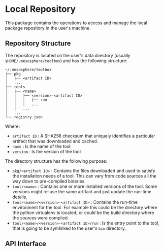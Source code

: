 # Local Repository

This package contains the operations to access and manage the local package repository in the user's machine.

## Repository Structure

The repository is located on the user's data directory (usually `$HOME/.mesosphere/toolbox`) and has the following structure:

```
~/.mesosphere/toolbox
├── pkg
│   ├── <artifact ID>
│   ...
├── tools
│   ├── <name>
│   │   ├── <version>-<artifact ID>
│   │   │   ├── run
│   │   │   ...
│   │   ...
│   ...
└── registry.json
```

Where:

* `artifact ID` : A SHA256 checksum that uniquely identifies a particular artifact that was downloaded and cached.
* `name` : Is the name of the tool
* `version` : Is the version of the tool

The directory structure has the following purpose:

* `pkg/<artifact ID>` : Contains the files downloaded and used to satisfy the installation needs of a tool. This can vary from code sources all the way down to pre-compiled binaries.
* `tool/<name>` : Contains one or more installed versions of the tool. Some versions might re-use the same artifact and just update the run-time details.
* `tool/<name>/<version>-<artifact ID>` : Contains the run-time environment for the tool. For example this could be the directory where the python virtualenv is located, or could be the build directory where the sources were compiled.
* `tool/<name>/<version>-<artifact ID>/run` : Is the entry point to the tool, that is going to be symlinked to the user's `bin` directory.

## API Interface



